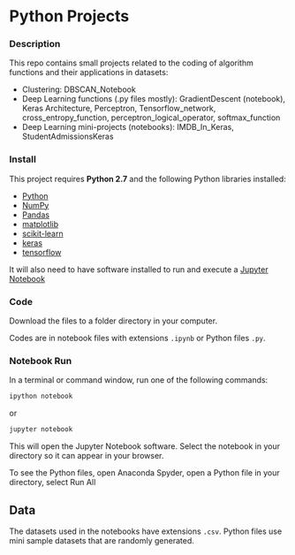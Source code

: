 # Python Projects

### Description
This repo contains small projects related to the coding of algorithm functions and their applications in datasets:

- Clustering: DBSCAN_Notebook
- Deep Learning functions (.py files mostly): GradientDescent (notebook), Keras Architecture, Perceptron, Tensorflow_network, cross_entropy_function, perceptron_logical_operator, softmax_function
- Deep Learning mini-projects (notebooks): IMDB_In_Keras, StudentAdmissionsKeras

### Install

This project requires **Python 2.7** and the following Python libraries installed:

- [Python](https://www.anaconda.com/download/)
- [NumPy](http://www.numpy.org/)
- [Pandas](http://pandas.pydata.org)
- [matplotlib](http://matplotlib.org/)
- [scikit-learn](http://scikit-learn.org/stable/)
- [keras](https://keras.io/#installation)
- [tensorflow](https://www.tensorflow.org/install/)

It will also need to have software installed to run and execute a [Jupyter Notebook](http://ipython.org/notebook.html)

### Code

Download the files to a folder directory in your computer.  

Codes are in notebook files with extensions `.ipynb` or Python files `.py`. 

### Notebook Run

In a terminal or command window, run one of the following commands:

```bash
ipython notebook
```  
or
```bash
jupyter notebook
```

This will open the Jupyter Notebook software. Select the notebook in your directory so it can appear in your browser.

To see the Python files, open Anaconda Spyder, open a Python file in your directory, select Run All

## Data

The datasets used in the notebooks have extensions `.csv`. Python files use mini sample datasets that are randomly generated. 
